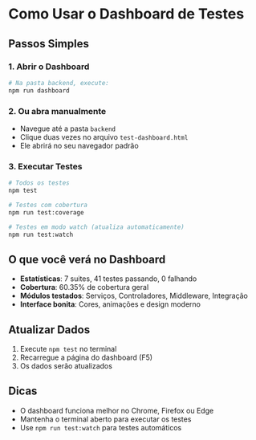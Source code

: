 #  Como Usar o Dashboard de Testes

##  Passos Simples

### 1. Abrir o Dashboard
```bash
# Na pasta backend, execute:
npm run dashboard
```

### 2. Ou abra manualmente
- Navegue até a pasta `backend`
- Clique duas vezes no arquivo `test-dashboard.html`
- Ele abrirá no seu navegador padrão

### 3. Executar Testes
```bash
# Todos os testes
npm test

# Testes com cobertura
npm run test:coverage

# Testes em modo watch (atualiza automaticamente)
npm run test:watch
```

##  O que você verá no Dashboard

- **Estatísticas**: 7 suites, 41 testes passando, 0 falhando
- **Cobertura**: 60.35% de cobertura geral
- **Módulos testados**: Serviços, Controladores, Middleware, Integração
- **Interface bonita**: Cores, animações e design moderno

##  Atualizar Dados

1. Execute `npm test` no terminal
2. Recarregue a página do dashboard (F5)
3. Os dados serão atualizados

##  Dicas

- O dashboard funciona melhor no Chrome, Firefox ou Edge
- Mantenha o terminal aberto para executar os testes
- Use `npm run test:watch` para testes automáticos

